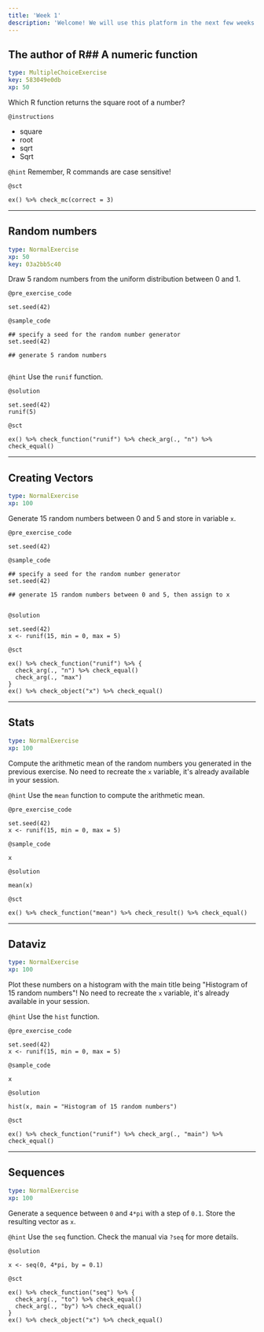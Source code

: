 ```yaml
---
title: 'Week 1'
description: 'Welcome! We will use this platform in the next few weeks for syntax-oriented homeworks, so that you can practice what we have learned in R.'
---
```


## The author of R## A numeric function

```yaml
type: MultipleChoiceExercise
key: 583049e0db
xp: 50
```

Which R function returns the square root of a number?

`@instructions`
- square
- root
- sqrt
- Sqrt

`@hint`
Remember, R commands are case sensitive!

`@sct`
```{r}
ex() %>% check_mc(correct = 3)
```

---

## Random numbers

```yaml
type: NormalExercise
xp: 50
key: 03a2bb5c40
```

Draw 5 random numbers from the uniform distribution between 0 and 1.

`@pre_exercise_code`
```{r}
set.seed(42)
```

`@sample_code`
```{r}
## specify a seed for the random number generator
set.seed(42)

## generate 5 random numbers


```

`@hint`
Use the `runif` function.


`@solution`
```{r}
set.seed(42)
runif(5)
```

`@sct`
```{r}
ex() %>% check_function("runif") %>% check_arg(., "n") %>% check_equal()
```

---

## Creating Vectors

```yaml
type: NormalExercise
xp: 100
```

Generate 15 random numbers between 0 and 5 and store in variable `x`.

`@pre_exercise_code`
```{r}
set.seed(42)
```

`@sample_code`
```{r}
## specify a seed for the random number generator
set.seed(42)

## generate 15 random numbers between 0 and 5, then assign to x


```

`@solution`
```{r}
set.seed(42)
x <- runif(15, min = 0, max = 5)
```

`@sct`
```{r}
ex() %>% check_function("runif") %>% {
  check_arg(., "n") %>% check_equal()
  check_arg(., "max")
}
ex() %>% check_object("x") %>% check_equal()
```

---

## Stats

```yaml
type: NormalExercise
xp: 100
```

Compute the arithmetic mean of the random numbers you generated in the previous exercise. No need to recreate the `x` variable, it's already available in your session.

`@hint`
Use the `mean` function to compute the arithmetic mean.

`@pre_exercise_code`
```{r}
set.seed(42)
x <- runif(15, min = 0, max = 5)
```

`@sample_code`
```{r}
x
```

`@solution`
```{r}
mean(x)
```

`@sct`
```{r}
ex() %>% check_function("mean") %>% check_result() %>% check_equal()
```

---

## Dataviz

```yaml
type: NormalExercise
xp: 100
```

Plot these numbers on a histogram with the main title being "Histogram of 15 random numbers"! No need to recreate the `x` variable, it's already available in your session.

`@hint`
Use the `hist` function.

`@pre_exercise_code`
```{r}
set.seed(42)
x <- runif(15, min = 0, max = 5)
```

`@sample_code`
```{r}
x
```

`@solution`
```{r}
hist(x, main = "Histogram of 15 random numbers")
```

`@sct`
```{r}
ex() %>% check_function("runif") %>% check_arg(., "main") %>% check_equal()
```

---

## Sequences

```yaml
type: NormalExercise
xp: 100
```

Generate a sequence between `0` and `4*pi` with a step of `0.1`. Store the resulting vector as `x`.

`@hint`
Use the `seq` function. Check the manual via `?seq` for more details.

`@solution`
```{r}
x <- seq(0, 4*pi, by = 0.1)
```

`@sct`
```{r}
ex() %>% check_function("seq") %>% {
  check_arg(., "to") %>% check_equal()
  check_arg(., "by") %>% check_equal()
}
ex() %>% check_object("x") %>% check_equal()
```
